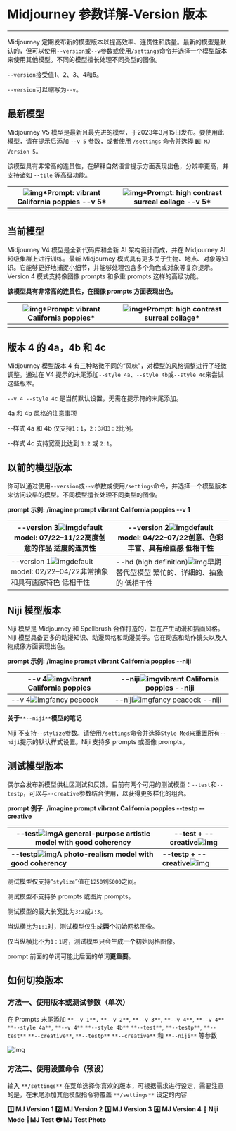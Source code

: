 # Midjourney 参数详解-Version 版本

---

Midjourney 定期发布新的模型版本以提高效率、连贯性和质量。最新的模型是默认的，但可以使用`--version`或`--v`参数或使用`/settings`命令并选择一个模型版本来使用其他模型。不同的模型擅长处理不同类型的图像。



`--version`接受值1、2、3、4和5。

`--version`可以缩写为`--v`。

## 最新模型

Midjourney V5 模型是最新且最先进的模型，于2023年3月15日发布。要使用此模型，请在提示后添加 `--v 5` 参数，或者使用 `/settings` 命令并选择 `5️⃣ MJ Version 5`。



该模型具有非常高的连贯性，在解释自然语言提示方面表现出色，分辨率更高，并支持诸如 `--tile` 等高级功能。 

| ![img](https://cdn.jsdelivr.net/gh/misu198/Midjourney@main/guge/ade0fae7eb61ba61713438756.png_q900)***Prompt: vibrant California poppies --v 5\*** | ![img](https://cdn.jsdelivr.net/gh/misu198/Midjourney@main/guge/70d9d2354bc9d4f1713438761.png_q900)***Prompt: high contrast surreal collage --v 5\*** |
| ------------------------------------------------------------ | ------------------------------------------------------------ |
|                                                              |                                                              |

## 当前模型

Midjourney V4 模型是全新代码库和全新 AI 架构设计而成，并在 Midjourney AI 超级集群上进行训练。最新 Midjourney 模式具有更多关于生物、地点、对象等知识。它能够更好地捕捉小细节，并能够处理包含多个角色或对象等复杂提示。Version 4 模式支持像图像 prompts 和多重 prompts 这样的高级功能。

**该模型具有非常高的连贯性，在图像 prompts 方面表现出色。**

| ![img](https://cdn.jsdelivr.net/gh/misu198/Midjourney@main/guge/510e9e4d14d7fd61713438744.png_q900)***Prompt: vibrant California poppies\*** | ![img](https://cdn.jsdelivr.net/gh/misu198/Midjourney@main/guge/867a089c31abc321713438745.png_q900)***Prompt: high contrast surreal collage\*** |
| ------------------------------------------------------------ | ------------------------------------------------------------ |
|                                                              |                                                              |

## 版本 4 的 4a，4b 和 4c

Midjourney 模型版本 4 有三种略微不同的“风味”，对模型的风格调整进行了轻微调整。通过在 V4 提示的末尾添加`--style 4a`、`--style 4b`或`--style 4c`来尝试这些版本。

`--v 4 --style 4c` 是当前默认设置，无需在提示符的末尾添加。



4a 和 4b 风格的注意事项

--样式 4a 和 4b 仅支持`1：1`，`2：3`和`3：2`比例。

--样式 4c 支持宽高比达到 `1:2` 或 `2:1`。

## 以前的模型版本

你可以通过使用`--version`或`--v`参数或使用`/settings`命令，并选择一个模型版本来访问较早的模型。不同模型擅长处理不同类型的图像。

**prompt 示例:** **/imagine prompt vibrant California poppies --v 1**

| --version 3![img](https://cdn.jsdelivr.net/gh/misu198/Midjourney@main/guge/cb6aca7176e628e1713438744.png_q900)default model: 07/22–11/22高度创意的作品 适度的连贯性 | --version 2![img](https://cdn.jsdelivr.net/gh/misu198/Midjourney@main/guge/6c94e06a19643fa1713438772.png_q900)default model: 04/22–07/22创意、色彩丰富、具有绘画感 低相干性 |
| ------------------------------------------------------------ | ------------------------------------------------------------ |
| --version 1![img](https://cdn.jsdelivr.net/gh/misu198/Midjourney@main/guge/1ef908fa174084d1713438746.png_q900)default model: 02/22–04/22非常抽象和具有画家特色 低相干性 | --hd (high definition)![img](https://cdn.jsdelivr.net/gh/misu198/Midjourney@main/guge/0e3ebfb566924a01713438746.png_q900)早期替代型模型 繁忙的、详细的、抽象的 低相干性 |

## Niji 模型版本

Niji 模型是 Midjourney 和 Spellbrush 合作打造的，旨在产生动漫和插画风格。Niji 模型具备更多的动漫知识、动漫风格和动漫美学。它在动态和动作镜头以及人物成像方面表现出色。

**prompt 示例:** **/imagine prompt vibrant California poppies --niji**

| --v 4![img](https://cdn.jsdelivr.net/gh/misu198/Midjourney@main/guge/70932a2662fe06c1713438747.png_q900)vibrant California poppies | --niji![img](https://cdn.jsdelivr.net/gh/misu198/Midjourney@main/guge/39a62f606ec812b1713438786.png_q900)vibrant California poppies --niji |
| ------------------------------------------------------------ | ------------------------------------------------------------ |
| --v 4![img](https://cdn.jsdelivr.net/gh/misu198/Midjourney@main/guge/01bda4a2132030a1713438747.png_q900)fancy peacock | --niji![img](https://cdn.jsdelivr.net/gh/misu198/Midjourney@main/guge/380d76e473ddf741713438796.png_q900)fancy peacock --niji |

**关于**`**--niji**`**模型的笔记**

Niji 不支持`--stylize`参数。请使用`/settings`命令并选择`Style Med`来重置所有`--niji`提示的默认样式设置。Niji 支持多 prompts 或图像 prompts。



## 测试模型版本

偶尔会发布新模型供社区测试和反馈。目前有两个可用的测试模型：`--test`和`--testp`，可以与`--creative`参数结合使用，以获得更多样化的组合。

**prompt 例子:** **/imagine prompt vibrant California poppies --testp --creative**

| **--test**![img](https://cdn.jsdelivr.net/gh/misu198/Midjourney@main/guge/8a72b04ef60dc691713438803.png_q900)**A general-purpose artistic model with good coherency** | **--test + --creative**![img](https://cdn.jsdelivr.net/gh/misu198/Midjourney@main/guge/ec8e0506354bc51713438749.png_q900) |
| ------------------------------------------------------------ | ------------------------------------------------------------ |
| **--testp**![img](https://cdn.jsdelivr.net/gh/misu198/Midjourney@main/guge/be595bcfedac8031713438749.png_q900)**A photo-realism model with good coherency** | **--testp + --creative**![img](https://cdn.jsdelivr.net/gh/misu198/Midjourney@main/guge/6879dd9c13087841713438813.png_q900) |

测试模型仅支持“`stylize`”值在`1250`到`5000`之间。

测试模型不支持多 prompts 或图片 prompts。

测试模型的最大长宽比为`3:2`或`2:3`。

当纵横比为`1:1`时，测试模型仅生成**两个**初始网格图像。

仅当纵横比不为`1：1`时，测试模型只会生成**一个**初始网格图像。

prompt 前面的单词可能比后面的单词**更重要**。

## 如何切换版本

### 方法一、使用版本或测试参数（单次）

在 Prompts 末尾添加 `**--v 1**,` `**--v 2**`, `**--v 3**`, `**--v 4**`, `**--v 4**` `**--style 4a**`, `**--v 4**` `**--style 4b**` `**--test**`, `**--testp**`, `**--test**` `**--creative**`, `**--testp**` `**--creative**` 和 `**--niji**` 等参数



![img](https://cdn.jsdelivr.net/gh/misu198/Midjourney@main/guge/39143d066a0188f1713438750.gif_q900)



### 方法二、使用设置命令（预设）

输入 `**/settings**` 在菜单选择你喜欢的版本，可根据需求进行设定，需要注意的是，在末尾添加其他模型指令将覆盖 `**/settings**` 设定的内容

**1️⃣ MJ Version 1** **2️⃣ MJ Version 2** **3️⃣ MJ Version 3** **4️⃣ MJ Version 4** **🌈 Niji Mode** **🤖MJ Test** **📷 MJ Test Photo**